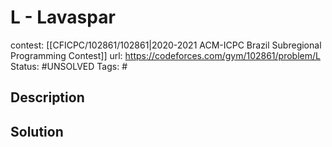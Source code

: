 # L - Lavaspar

contest: [[CFICPC/102861/102861|2020-2021 ACM-ICPC Brazil Subregional Programming Contest]]
url: https://codeforces.com/gym/102861/problem/L
Status: #UNSOLVED
Tags: #

## Description

## Solution

